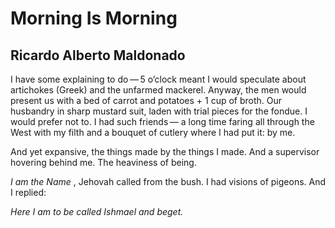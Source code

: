 # Morning Is Morning
## Ricardo Alberto Maldonado
I have some explaining to do — 5 o’clock
meant I would speculate
about artichokes (Greek) and the unfarmed mackerel.
Anyway, the men would present us with a bed of carrot
and potatoes + 1 cup of broth.
Our husbandry in sharp mustard
suit, laden with trial pieces for the fondue. I would prefer
not to. I had such friends —
a long time faring all through the West
with my filth and a bouquet of cutlery
where I had put it: by me.

And yet expansive, the things made by the things
I made. And a supervisor hovering behind me. The heaviness
of being.

 _I am the Name_ , Jehovah called from the bush. I had visions
of pigeons. And I replied:

 _Here I am to be called Ishmael and beget._